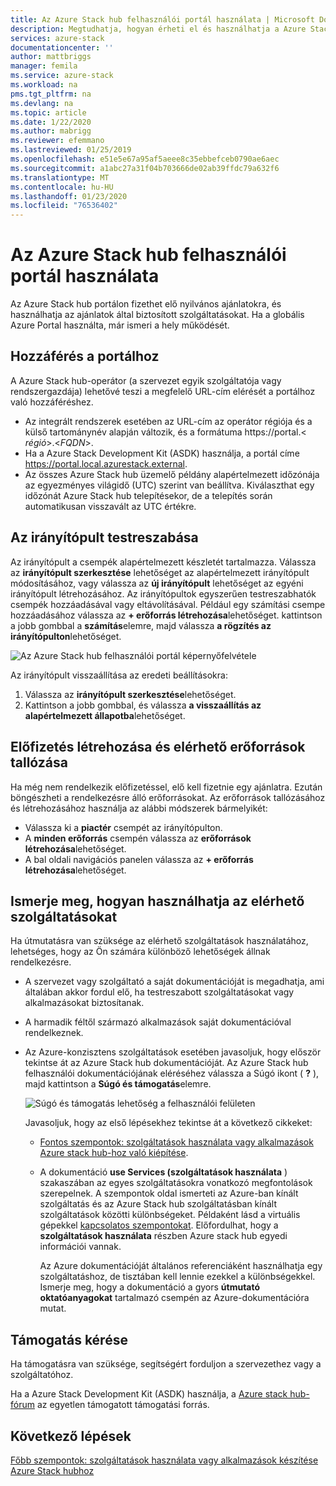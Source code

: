 ```yaml
---
title: Az Azure Stack hub felhasználói portál használata | Microsoft Docs
description: Megtudhatja, hogyan érheti el és használhatja a Azure Stack hub felhasználói portálját.
services: azure-stack
documentationcenter: ''
author: mattbriggs
manager: femila
ms.service: azure-stack
ms.workload: na
pms.tgt_pltfrm: na
ms.devlang: na
ms.topic: article
ms.date: 1/22/2020
ms.author: mabrigg
ms.reviewer: efemmano
ms.lastreviewed: 01/25/2019
ms.openlocfilehash: e51e5e67a95af5aeee8c35ebbefceb0790ae6aec
ms.sourcegitcommit: a1abc27a31f04b703666de02ab39ffdc79a632f6
ms.translationtype: MT
ms.contentlocale: hu-HU
ms.lasthandoff: 01/23/2020
ms.locfileid: "76536402"
---
```

# <a name="use-the-azure-stack-hub-user-portal"></a>Az Azure Stack hub felhasználói portál használata

Az Azure Stack hub portálon fizethet elő nyilvános ajánlatokra, és használhatja az ajánlatok által biztosított szolgáltatásokat. Ha a globális Azure Portal használta, már ismeri a hely működését.

## <a name="access-the-portal"></a>Hozzáférés a portálhoz

A Azure Stack hub-operátor (a szervezet egyik szolgáltatója vagy rendszergazdája) lehetővé teszi a megfelelő URL-cím elérését a portálhoz való hozzáféréshez.

- Az integrált rendszerek esetében az URL-cím az operátor régiója és a külső tartománynév alapján változik, és a formátuma https://portal.&lt; *régió*&gt;.&lt;*FQDN*&gt;.
- Ha a Azure Stack Development Kit (ASDK) használja, a portál címe https://portal.local.azurestack.external.
- Az összes Azure Stack hub üzemelő példány alapértelmezett időzónája az egyezményes világidő (UTC) szerint van beállítva. Kiválaszthat egy időzónát Azure Stack hub telepítésekor, de a telepítés során automatikusan visszavált az UTC értékre.

## <a name="customize-the-dashboard"></a>Az irányítópult testreszabása

Az irányítópult a csempék alapértelmezett készletét tartalmazza. Válassza az **irányítópult szerkesztése** lehetőséget az alapértelmezett irányítópult módosításához, vagy válassza az **új irányítópult** lehetőséget az egyéni irányítópult létrehozásához. Az irányítópultok egyszerűen testreszabhatók csempék hozzáadásával vagy eltávolításával. Például egy számítási csempe hozzáadásához válassza az **+ erőforrás létrehozása**lehetőséget. kattintson a jobb gombbal a **számítás**elemre, majd válassza **a rögzítés az irányítópulton**lehetőséget.

![Az Azure Stack hub felhasználói portál képernyőfelvétele](media/azure-stack-use-portal/userportal.png)

Az irányítópult visszaállítása az eredeti beállításokra:
1.  Válassza az **irányítópult szerkesztése**lehetőséget. 
2.  Kattintson a jobb gombbal, és válassza **a visszaállítás az alapértelmezett állapotba**lehetőséget.

## <a name="create-subscription-and-browse-available-resources"></a>Előfizetés létrehozása és elérhető erőforrások tallózása

Ha még nem rendelkezik előfizetéssel, elő kell fizetnie egy ajánlatra. Ezután böngészheti a rendelkezésre álló erőforrásokat. Az erőforrások tallózásához és létrehozásához használja az alábbi módszerek bármelyikét:

- Válassza ki a **piactér** csempét az irányítópulton.
- A **minden erőforrás** csempén válassza az **erőforrások létrehozása**lehetőséget.
- A bal oldali navigációs panelen válassza az **+ erőforrás létrehozása**lehetőséget.

## <a name="learn-how-to-use-available-services"></a>Ismerje meg, hogyan használhatja az elérhető szolgáltatásokat

Ha útmutatásra van szüksége az elérhető szolgáltatások használatához, lehetséges, hogy az Ön számára különböző lehetőségek állnak rendelkezésre.

- A szervezet vagy szolgáltató a saját dokumentációját is megadhatja, ami általában akkor fordul elő, ha testreszabott szolgáltatásokat vagy alkalmazásokat biztosítanak.
- A harmadik féltől származó alkalmazások saját dokumentációval rendelkeznek.
- Az Azure-konzisztens szolgáltatások esetében javasoljuk, hogy először tekintse át az Azure Stack hub dokumentációját. Az Azure Stack hub felhasználói dokumentációjának eléréséhez válassza a Súgó ikont ( **?** ), majd kattintson a **Súgó és támogatás**elemre.

    ![Súgó és támogatás lehetőség a felhasználói felületen](media/azure-stack-use-portal/HelpAndSupport.png)

    Javasoljuk, hogy az első lépésekhez tekintse át a következő cikkeket:

    - [Fontos szempontok: szolgáltatások használata vagy alkalmazások Azure stack hub-hoz való kiépítése](azure-stack-considerations.md).
    - A dokumentáció **use Services (szolgáltatások használata** ) szakaszában az egyes szolgáltatásokra vonatkozó megfontolások szerepelnek. A szempontok oldal ismerteti az Azure-ban kínált szolgáltatás és az Azure Stack hub szolgáltatásban kínált szolgáltatások közötti különbségeket. Példaként lásd a virtuális gépekkel [kapcsolatos szempontokat](azure-stack-vm-considerations.md). Előfordulhat, hogy a **szolgáltatások használata** részben Azure stack hub egyedi információi vannak.

      Az Azure dokumentációját általános referenciáként használhatja egy szolgáltatáshoz, de tisztában kell lennie ezekkel a különbségekkel. Ismerje meg, hogy a dokumentáció a gyors **útmutató oktatóanyagokat** tartalmazó csempén az Azure-dokumentációra mutat.

## <a name="get-support"></a>Támogatás kérése

Ha támogatásra van szüksége, segítségért forduljon a szervezethez vagy a szolgáltatóhoz.

Ha a Azure Stack Development Kit (ASDK) használja, a [Azure stack hub-fórum](https://social.msdn.microsoft.com/Forums/azure/home?forum=azurestack) az egyetlen támogatott támogatási forrás.

## <a name="next-steps"></a>Következő lépések

[Főbb szempontok: szolgáltatások használata vagy alkalmazások készítése Azure Stack hubhoz](azure-stack-considerations.md)
